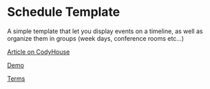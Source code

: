 Schedule Template
=========

A simple template that let you display events on a timeline, as well as organize them in groups (week days, conference rooms etc…)

[Article on CodyHouse](https://codyhouse.co/gem/schedule-template/)

[Demo](https://codyhouse.co/demo/schedule-template/index.html)

[Terms](https://codyhouse.co/terms/)

